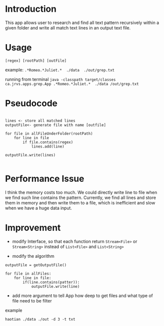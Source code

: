 # Introduction
This app allows user to research and find all text pattern recursively within a given folder and write all match text lines in an output text file.
# Usage

`[regex] [rootPath] [outFile]`

example:
` .*Romeo.*Juliet.*  ./data  ./out/grep.txt `

running from terminal
`java -classpath target/classes ca.jrvs.apps.grep.App .*Romeo.*Juliet.*  ./data /out/grep.txt`

# Pseudocode
```

lines <- store all matched lines 
outputFile<- generate file with name [outfile]

for file in allFileUnderFolder(rootPath)
    for line in file
        if file.contains(regex)
            lines.add(line)

outputFile.write(lines)
         
```



# Performance Issue
I think the memory costs too much. We could directly write line to file when we find such line contains the pattern. 
Currently, we find all lines and store them in memory and then write them to a file, which is inefficient and slow when we have a huge data input.

# Improvement

- modify Interface, so that each function return `Stream<File>` or `Stream<String>` instead of `List<File>` and `List<String>`

- modify the algorithm

```
outputFile = getOutputFile()

for file in allFiles:
    for line in file:
        if(line.contains(patter)):
            outputFile.write(line)

```

-  add more argument to tell App how deep to get files and what type of file need to be filter 

example

`haotian ./data ./out -d 3 -t txt`

